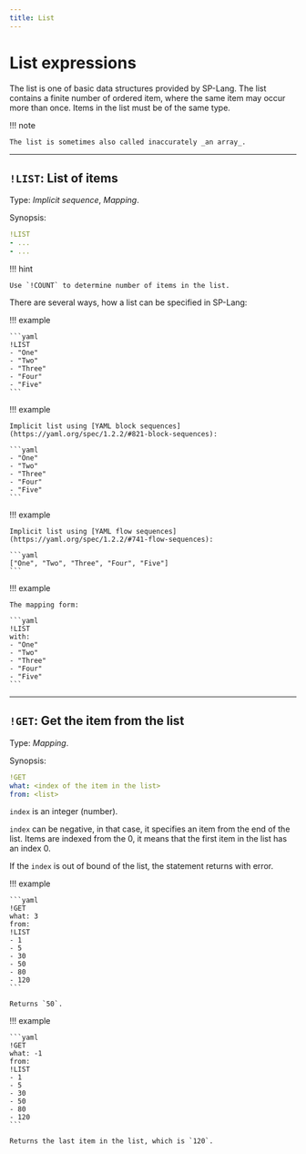 ```yaml
---
title: List
---
```


# List expressions


The list is one of basic data structures provided by SP-Lang.
The list contains a finite number of ordered item, where the same item may occur more than once.
Items in the list must be of the same type.

!!! note

    The list is sometimes also called inaccurately _an array_.


--- 

## `!LIST`: List of items 

Type:  _Implicit sequence_, _Mapping_.

Synopsis:

```yaml
!LIST
- ...
- ...
```

!!! hint

	Use `!COUNT` to determine number of items in the list.



There are several ways, how a list can be specified in SP-Lang:

!!! example

	```yaml
	!LIST
	- "One"
	- "Two"
	- "Three"
	- "Four"
	- "Five"
	```

!!! example

	Implicit list using [YAML block sequences](https://yaml.org/spec/1.2.2/#821-block-sequences):

	```yaml
	- "One"
	- "Two"
	- "Three"
	- "Four"
	- "Five"
	```

!!! example

	Implicit list using [YAML flow sequences](https://yaml.org/spec/1.2.2/#741-flow-sequences):

	```yaml
	["One", "Two", "Three", "Four", "Five"]
	```

!!! example

	The mapping form:

	```yaml
	!LIST
	with:
	- "One"
	- "Two"
	- "Three"
	- "Four"
	- "Five"
	```

--- 

## `!GET`: Get the item from the list 

Type: _Mapping_.


Synopsis:

```yaml
!GET
what: <index of the item in the list>
from: <list>
```

`index` is an integer (number).

`index` can be negative, in that case, it specifies an item from the end of the list.
Items are indexed from the 0, it means that the first item in the list has an index 0.

If the `index` is out of bound of the list, the statement returns with error.


!!! example

	```yaml
	!GET
	what: 3
	from:
	!LIST
	- 1
	- 5
	- 30
	- 50
	- 80
	- 120
	```

	Returns `50`.


!!! example

	```yaml
	!GET
	what: -1
	from:
	!LIST
	- 1
	- 5
	- 30
	- 50
	- 80
	- 120
	```

	Returns the last item in the list, which is `120`.

